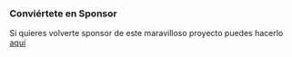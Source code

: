 ### Conviértete en Sponsor

Si quieres volverte sponsor de este maravilloso proyecto puedes hacerlo [aquí](https://sponsorsignup.qcobjects.dev/)
